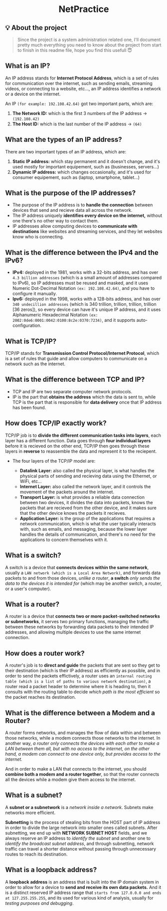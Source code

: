 <h1 align=center>
  <strong> NetPractice </strong>
</h1>

## 💡 About the project

> Since the project is a system administration related one, I'll document pretty much everything you need to know about the project from start to finish in this readme file, hope you find this usefull 😇

## What is an IP?

  An IP address stands for **Internet Protocol Address**, which is a set of rules for communication over the internet, such as sending emails, streaming videos, or connecting to a website, etc..., an IP address identifies a network or a device on the internet.

  An IP `(for example: 192.108.42.64)` got two important parts, which are:
  1. **The Network ID:** which is the first 3 numbers of the IP address -> `(192.108.42)`
  2. **The Host ID:** which is the last number of the IP address     -> `(64)`

## What are the types of an IP address?

  There are two important types of an IP address, which are:
  1. **Static IP address:** which stay permanent and it doesn't change, and it's used mostly for important equipement, such as (businesses, servers...)
  2. **Dynamic IP address:** which changes occasionally, and it's used for consumer equipement, such as (laptop, smartphone, tablet...)

## What is the purpose of the IP addresses?

  * The purpose of the IP address is to **handle the connection** between devices that send and recieve data all across the network.
  * The IP address uniquely **identifies every device on the internet,** without one there's no other way to contact them.
  * IP addresses allow computing devices to **communicate with destinations** like websites and streaming services, and they let websites know who is connecting.

## What is the difference between the IPv4 and the IPv6?

  * **IPv4:** deployed in the 1981, works with a 32-bits address, and has over `4.3 billion addresses` (which is a small amount of addresses compared to IPv6), so IP addresses must be reused and masked, and it uses Numeric Dot-Decimal Notation `(ex: 192.108.42.64)`, and you have to configure it manually.
  * **Ipv6:** deployed in the 1998, works with a 128-bits address, and has over `340 undecillion addresses` (which is 340 trillion, trillion, trillion, trillion [36 zeros]), so every device can have it's unique IP address, and it uses Alphanumeric Hexadecimal Notation `(ex: 2002:0de6:0001:0042:0100:8c2e:0370:7234)`, and it supports auto-configuration.

## What is TCP/IP?

  TCP/IP stands for **Transmission Control Protocol/Internet Protocol**, which is a set of rules that guide and allow computers to communicate on a network such as the internet.

## What is the difference between TCP and IP?

  * TCP and IP are two separate computer network protocols.
  * IP is the part that **obtains the address** which the data is sent to, while TCP is the part that is responsible for **data delivery** once that IP address has been found.

## How does TCP/IP exactly work?

  TCP/IP job is to **divide the different communication tasks into layers**, each layer has a different function. Data goes through **four individual layers** before it is recieved on the other end, TCP/IP then goes through these layers in **reverse** to reassemble the data and represent it to the reciepent.
  * The four layers of the TCP/IP model are:

    * **Datalink Layer:** also called the physical layer, is what handles the physical parts of sending and recieving data using the Ethernet, or WiFi, etc...
    * **Internet Layer:** also called the network layer, and it controls the movement of the packets around the internet.
    * **Transport Layer:** is what provides a reliable data connection between two devices, it divides the data into packets, knows the packets that are recieved from the other device, and it makes sure that the other device knows the packets it recieves.
    * **Application Layer:** is the group of the applications that requires a network communication, which is what the user typically interacts with, such as emails, and messaging, because the lower layer handles the details of communication, and there's no need for the applications to concern themselves with it.

## What is a switch?

  A switch is a device that **connects devices within the same network**, usually a `LAN network (which is a Local Area Network)`, and forwards data packets to and from those devices, *unlike a router*, **a switch** *only sends the data to the devices it is intended for* (which may be another switch, a router, or a user's computer).

## What is a router?

  A router is a device that **connects two or more packet-switched networks or subnetworks**, it serves two primary functions, managing the traffic between these networks by forwarding data packets to their intended IP addresses, and allowing multiple devices to use the same internet connection.

## How does a router work?

  A router's job is to **direct and guide** the packets that are sent so they get to their destination (which is their IP address) as efficiently as possible, and in order to send the packets effictively, a router uses an `internal routing table (which is a list of paths to various network destination)`, a router read a packet header to determine where it is heading to, then it consults with the routing table to decide *which path is the most efficient* so the packet reaches its destination.

## What is the difference between a Modem and a Router?

  A router forms networks, and manages the flow of data within and between those networks, while a modem connects those networks to the internet. In another way, *a router only connects the devices with each other to make a LAN between them all, but with no access to the internet, on the other hand, a modem can connect to one device only, but provides access to the internet.*

  And in order to make a LAN that connects to the internet, you should **combine both a modem and a router together**, so that the router connects all the devices while a modem give them access to the internet.

## What is a subnet?

  A **subnet or a subnetwork** is a *network inside a network*. Subnets make networks more efficient.
  
  **Subnetting** is the process of stealing bits from the HOST part of IP address in order to divide the large network into smaller ones called subnets. After subnetting, we end up with **NETWORK SUBNET HOST** fields, and we always reserve an IP address to *identify the subnet* and another one to *identify the broadcast subnet address*, and through subnetting, network traffic can travel a shorter distance without passing through unnecessary routes to reach its destination.

## What is a loopback address?

  A **loopback address** is an address that is built into the IP domain system in order to allow for a device to **send and receive its own data packets.** And it is a distinct reserved IP address range that `starts from 127.0.0.0 and ends at 127.255.255.255`, and its used for various kind of analysis, usually for *testing purposes and debugging*.
